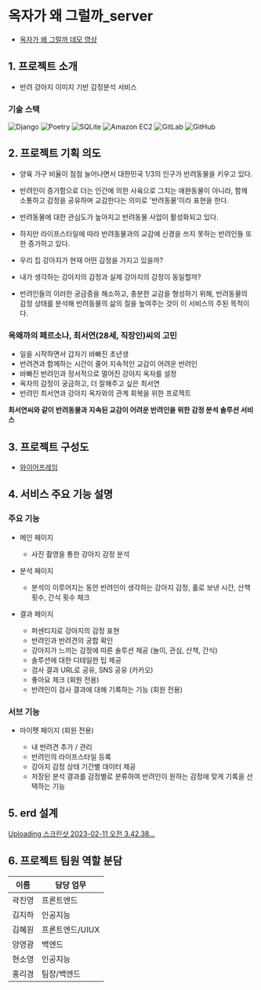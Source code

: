 # 옥자가 왜 그럴까_server

- [옥자가 왜 그럴까 데모 영상](https://www.youtube.com/watch?v=0QK0s1OaOs0)

## 1. 프로젝트 소개

- 반려 강아지 이미지 기반 감정분석 서비스

### 기술 스택

<div>
<img alt="Django" src ="https://img.shields.io/badge/Django-092E20.svg?&style=for-the-badge&logo=Javascript&logoColor=black"/>
<img alt="Poetry" src ="https://img.shields.io/badge/Poetry-60A5FA.svg?&style=for-the-badge&logo=React&logoColor=black"/>
<img alt="SQLite" src ="https://img.shields.io/badge/SQLite-003B57.svg?&style=for-the-badge&logo=Axios&logoColor=white"/>
<img alt="Amazon EC2" src ="https://img.shields.io/badge/Amazon EC2-FF9900.svg?&style=for-the-badge&logo=GitLab&logoColor=white"/>
<img alt="GitLab" src ="https://img.shields.io/badge/GitLab-FCA121.svg?&style=for-the-badge&logo=GitLab&logoColor=white"/>
<img alt="GitHub" src ="https://img.shields.io/badge/GitHub-181717.svg?&style=for-the-badge&logo=GitHub&logoColor=white"/>
</div>

## 2. 프로젝트 기획 의도

- 양육 가구 비율이 점점 늘어나면서 대한민국 1/3의 인구가 반려동물을 키우고 있다.

- 반려인이 증가함으로 더는 인간에 의한 사육으로 그치는 애완동물이 아니라, 함께 소통하고 감정을 공유하며 교감한다는 의미로 '반려동물'이라 표현을 한다.

- 반려동물에 대한 관심도가 높아지고 반려동물 사업이 활성화되고 있다.

- 하지만 라이프스타일에 따라 반려동물과의 교감에 신경을 쓰지 못하는 반려인들 또한 증가하고 있다.

- 우리 집 강아지가 현재 어떤 감정을 가지고 있을까?

- 내가 생각하는 강아지의 감정과 실제 강아지의 감정이 동일할까?

- 반려인들의 이러한 궁금증을 해소하고, 충분한 교감을 형성하기 위해, 반려동물의 감정 상태를 분석해 반려동물의 삶의 질을 높여주는 것이 이 서비스의 주된 목적이다.

### 옥왜까의 페르소나, 최서연(28세, 직장인)씨의 고민

- 일을 시작하면서 갑자기 바빠진 초년생
- 반려견과 함께하는 시간이 줄어 지속적인 교감이 어려운 반려인
- 바빠진 반려인과 정서적으로 멀어진 강아지 옥자를 설정
- 옥자의 감정이 궁금하고, 더 잘해주고 싶은 최서연
- 반려인 최서연과 강아지 옥자와의 관계 회복을 위한 프로젝트

**최서연씨와 같이 반려동물과 지속된 교감이 어려운 반려인을 위한 감정 분석 솔루션 서비스**

## 3. 프로젝트 구성도

- [와이어프레임](https://whimsical.com/AwiTidpMrywD4x61UwXLg7)

## 4. 서비스 주요 기능 설명

### 주요 기능

- 메인 페이지

  - 사진 촬영을 통한 강아지 감정 분석

- 분석 페이지

  - 분석이 이루어지는 동안 반려인이 생각하는 강아지 감정, 홀로 보낸 시간, 산책 횟수, 간식 횟수 체크

- 결과 페이지

  - 퍼센티지로 강아지의 감정 표현
  - 반려인과 반려견의 궁합 확인
  - 강아지가 느끼는 감정에 따른 솔루션 제공 (놀이, 관심, 산책, 간식)
  - 솔루션에 대한 디테일한 팁 제공
  - 검사 결과 URL로 공유, SNS 공유 (카카오)
  - 좋아요 체크 (회원 전용)
  - 반려인이 검사 결과에 대해 기록하는 기능 (회원 전용)

### 서브 기능

- 마이펫 페이지 (회원 전용)

  - 내 반려견 추가 / 관리
  - 반려인의 라이프스타일 등록
  - 강아지 감정 상태 기간별 데이터 제공
  - 저장된 분석 결과를 감정별로 분류하여 반려인이 원하는 감정에 맞게 기록을 선택하는 기능
  
## 5. erd 설계
[Uploading 스크린샷 2023-02-11 오전 3.42.38…]()

## 6. 프로젝트 팀원 역할 분담

| 이름   | 담당 업무                          |
| ------ | ---------------------------------- |
| 곽진영 | 프론트엔드                    |
| 김지하 | 인공지능                     |
| 김혜원 | 프론트엔드/UIUX |
| 양영광 | 백엔드                             |
| 현소영 | 인공지능                           |
| 홍리경 | 팀장/백엔드                        |
